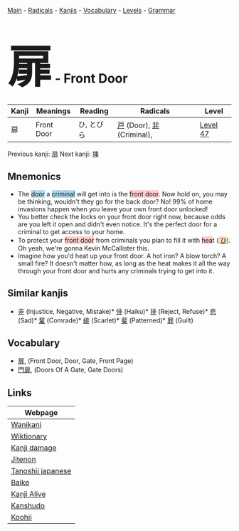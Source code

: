 <style> bigfont {font-size: 100px}</style>
[Main](../README.md) -
[Radicals](../radicals.md) -
[Kanjis](../kanjis.md) -
[Vocabulary](../vocabulary.md) -
[Levels](../levels.md) -
[Grammar](../grammar.md)
# <bigfont> 扉</bigfont> - Front Door 

| Kanji | Meanings | Reading | Radicals | Level |
| --- | --- | --- | --- | --- |
| 扉 | Front Door | ひ, とびら | [戸](../radicals/戸.md) (Door), [非](../radicals/非.md) (Criminal),  | [Level 47](../levels/wk_level47.md) |

Previous kanji: [扇](扇.md) Next kanji: [挿](挿.md) 

## Mnemonics
 * The <span style="background-color:#ADD8E6"> door</span> a <span style="background-color:#ADD8E6"> criminal</span> will get into is the <span style="background-color:#ffcccb"> front door</span>. Now hold on, you may be thinking, wouldn't they go for the back door? No! 99% of home invasions happen when you leave your own front door unlocked!
* You better check the locks on your front door right now, because odds are you left it open and didn't even notice. It's the perfect door for a criminal to get access to your home.
* To protect your <span style="background-color:#ffcccb"> front door</span> from criminals you plan to fill it with <span style="background-color:#ffcccb"> hea</span>t (<span style="background-color:#fed8b1"> [ひ](https://jisho.org/search/ひ)</span>). Oh yeah, we're gonna Kevin McCallister this.
* Imagine how you'd heat up your front door. A hot iron? A blow torch? A small fire? It doesn't matter how, as long as the heat makes it all the way through your front door and hurts any criminals trying to get into it.


## Similar kanjis
 * [非](非.md) (Injustice, Negative, Mistake)* [俳](俳.md) (Haiku)* [排](排.md) (Reject, Refuse)* [悲](悲.md) (Sad)* [輩](輩.md) (Comrade)* [緋](緋.md) (Scarlet)* [斐](斐.md) (Patterned)* [罪](罪.md) (Guilt)


## Vocabulary
 * [扉](../vocabulary/扉.md), (Front Door, Door, Gate, Front Page)
* [門扉](../vocabulary/扉.md), (Doors Of A Gate, Gate Doors)



## Links 

| Webpage |
| --- |
| [Wanikani          ](https://www.wanikani.com/kanji/扉) |
| [Wiktionary        ](https://en.wiktionary.org/wiki/扉) |
| [Kanji damage      ](http://www.kanjidamage.com/kanji/search?utf8=✓&q=扉) |
| [Jitenon           ](https://jitenon.com/kanji/扉) |
| [Tanoshii japanese ](https://www.tanoshiijapanese.com/dictionary/kanji.cfm?k=扉) |
| [Baike             ](https://baike.baidu.com/item/扉) |
| [Kanji Alive       ](https://app.kanjialive.com/扉) |
| [Kanshudo          ](https://www.kanshudo.com/searchmn?q=扉) |
| [Koohii            ](https://kanji.koohii.com/study/kanji/扉) |

